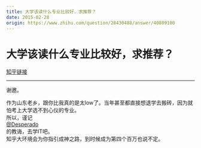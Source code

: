 ```yaml
---
title: 大学该读什么专业比较好，求推荐？
date: 2015-02-28
origin: https://www.zhihu.com/question/28430488/answer/40809100
---
```

# 大学该读什么专业比较好，求推荐？

[知乎链接](https://www.zhihu.com/question/28430488/answer/40809100)

---------

<span class="RichText ztext CopyrightRichText-richText" itemprop="text"><p>谢邀。</p>作为山东老乡，跟你比我真的是太low了。当年甚至都直接想退学去搬砖，因为就怕考上大学选不到心仪的专业。<br>所以，谨记 <span><span class="UserLink"><div class="Popover"><div id="Popover12-toggle" aria-haspopup="true" aria-expanded="false" aria-owns="Popover12-content"><a class="UserLink-link" data-za-detail-view-element_name="User" target="_blank" href="//www.zhihu.com/people/3c4e669a701c1908f1995e2429ff187a">@Desperado</a></div></div></span></span> 的教诲，去学IT吧。<br>知乎大环境会为你指引成神之路，到时候成为第四个百万也说不定。</span>